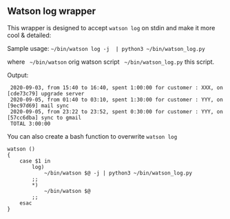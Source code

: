 
## Watson log wrapper


This wrapper is designed to accept `watson log` on stdin and make it more cool & detailed:

Sample usage:
           `~/bin/watson log -j  | python3 ~/bin/watson_log.py`

   where
  ` ~/bin/watson`            orig watson script
  ` ~/bin/watson_log.py`     this script.

   Output:

```
 2020-09-03, from 15:40 to 16:40, spent 1:00:00 for customer : XXX, on [cde73c79] upgrade server
 2020-09-05, from 01:40 to 03:10, spent 1:30:00 for customer : YYY, on [9ec97d69] mail sync
 2020-09-05, from 23:22 to 23:52, spent 0:30:00 for customer : YYY, on [57cc6dba] sync to gmail
 TOTAL 3:00:00
```

 You can also create a bash function to overwrite `watson log`

```
watson () 
{ 
    case $1 in 
        log)
            ~/bin/watson $@ -j | python3 ~/bin/watson_log.py
        ;;
        *)
            ~/bin/watson $@
        ;;
    esac
}
```

